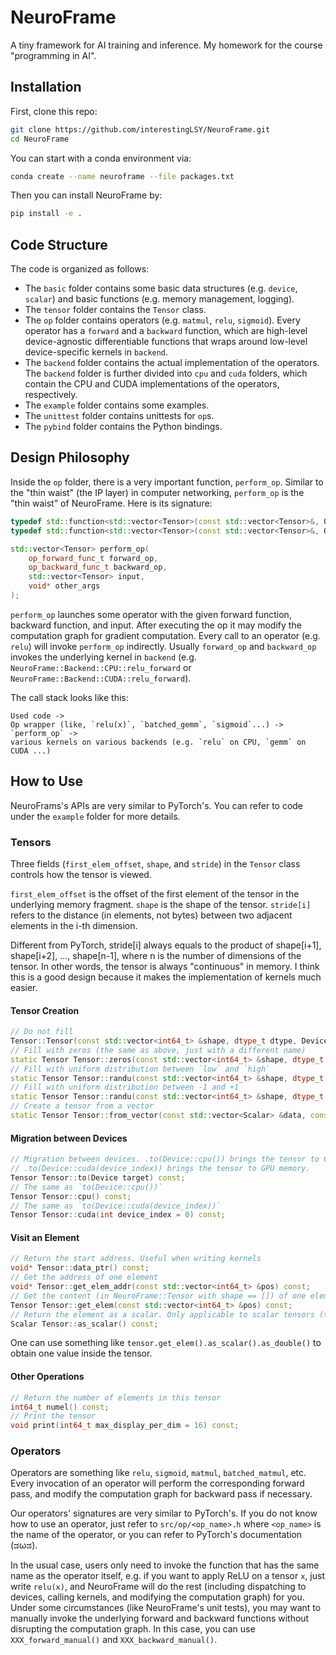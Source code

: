 # NeuroFrame

A tiny framework for AI training and inference. My homework for the course "programming in AI".

## Installation

First, clone this repo:

```bash
git clone https://github.com/interestingLSY/NeuroFrame.git
cd NeuroFrame
```

You can start with a conda environment via:

```bash
conda create --name neuroframe --file packages.txt
```

Then you can install NeuroFrame by:

```bash
pip install -e .
```

## Code Structure

The code is organized as follows:

- The `basic` folder contains some basic data structures (e.g. `device`, `scalar`) and basic
	functions (e.g. memory management, logging).
- The `tensor` folder contains the `Tensor` class.
- The `op` folder contains operators (e.g. `matmul`, `relu`, `sigmoid`). Every operator
	has a `forward` and a `backward` function, which are high-level device-agnostic
	differentiable functions that wraps around low-level device-specific kernels in `backend`.
- The `backend` folder contains the actual implementation of the operators. The
	`backend` folder is further divided into `cpu` and `cuda` folders, which contain
	the CPU and CUDA implementations of the operators, respectively.
- The `example` folder contains some examples.
- The `unittest` folder contains unittests for `op`s.
- The `pybind` folder contains the Python bindings.

## Design Philosophy

Inside the `op` folder, there is a very important function, `perform_op`. Similar
to the "thin waist" (the IP layer) in computer networking, `perform_op` is the
"thin waist" of NeuroFrame. Here is its signature:

```cpp
typedef std::function<std::vector<Tensor>(const std::vector<Tensor>&, OpContext &)> op_forward_func_t;
typedef std::function<std::vector<Tensor>(const std::vector<Tensor>&, OpContext &)> op_backward_func_t;

std::vector<Tensor> perform_op(
	op_forward_func_t forward_op,
	op_backward_func_t backward_op,
	std::vector<Tensor> input,
	void* other_args
);
```

`perform_op` launches some operator with the given forward function, backward
function, and input. After executing the op it may modify the computation graph
for gradient computation. Every call to an operator (e.g. `relu`) will invoke `perform_op`
indirectly. Usually `forward_op` and `backward_op` invokes the underlying 
kernel in `backend` (e.g. `NeuroFrame::Backend::CPU::relu_forward` or
`NeuroFrame::Backend::CUDA::relu_forward`).

The call stack looks like this:

```plain
Used code ->
Op wrapper (like, `relu(x)`, `batched_gemm`, `sigmoid`...) ->
`perform_op` ->
various kernels on various backends (e.g. `relu` on CPU, `gemm` on CUDA ...)
```

## How to Use

NeuroFrams's APIs are very similar to PyTorch's. You can refer to code under the
`example` folder for more details.

### Tensors

Three fields (`first_elem_offset`, `shape`, and `stride`) in the `Tensor` class
controls how the tensor is viewed.

`first_elem_offset` is the offset of the first element of the tensor in
the underlying memory fragment. `shape` is the shape of the tensor.
`stride[i]` refers to the distance (in elements, not bytes) between two
adjacent elements in the i-th dimension.

Different from PyTorch, stride[i] always equals to the product of
shape[i+1], shape[i+2], ..., shape[n-1], where n is the number of
dimensions of the tensor. In other words, the tensor is always
"continuous" in memory. I think this is a good design because it makes
the implementation of kernels much easier.

#### Tensor Creation

```cpp
// Do not fill
Tensor::Tensor(const std::vector<int64_t> &shape, dtype_t dtype, Device device);
// Fill with zeros (the same as above, just with a different name)
static Tensor Tensor::zeros(const std::vector<int64_t> &shape, dtype_t dtype, Device device);
// Fill with uniform distribution between `low` and `high`
static Tensor Tensor::randu(const std::vector<int64_t> &shape, dtype_t dtype, Device device, Scalar low, Scalar high);
// Fill with uniform distribution between -1 and +1
static Tensor Tensor::randu(const std::vector<int64_t> &shape, dtype_t dtype, Device device);
// Create a tensor from a vector
static Tensor Tensor::from_vector(const std::vector<Scalar> &data, const std::vector<int64_t> &shape, dtype_t dtype, Device device);
```

#### Migration between Devices

```cpp
// Migration between devices. .to(Device::cpu()) brings the tensor to CPU memory,
// .to(Device::cuda(device_index)) brings the tensor to GPU memory.
Tensor Tensor::to(Device target) const;
// The same as `to(Device::cpu())`
Tensor Tensor::cpu() const;
// The same as `to(Device::cuda(device_index))`
Tensor Tensor::cuda(int device_index = 0) const;
```

#### Visit an Element

```cpp
// Return the start address. Useful when writing kernels
void* Tensor::data_ptr() const;
// Get the address of one element
void* Tensor::get_elem_addr(const std::vector<int64_t> &pos) const;
// Get the content (in NeuroFrame::Tensor with shape == []) of one element
Tensor Tensor::get_elem(const std::vector<int64_t> &pos) const;
// Return the element as a scalar. Only applicable to scalar tensors (tensors with shape == [])
Scalar Tensor::as_scalar() const;
```

One can use something like `tensor.get_elem().as_scalar().as_double()` to obtain
one value inside the tensor.

#### Other Operations

```cpp
// Return the number of elements in this tensor
int64_t numel() const;
// Print the tensor
void print(int64_t max_display_per_dim = 16) const;
```

### Operators

Operators are something like `relu`, `sigmoid`, `matmul`, `batched_matmul`, etc.
Every invocation of an operator will perform the corresponding forward pass, and
modify the computation graph for backward pass if necessary.

Our operators' signatures are very similar to PyTorch's. If you do not know how
to use an operator, just refer to `src/op/<op_name>.h` where `<op_name>` is the name of the
operator, or you can refer to PyTorch's documentation (ಡωಡ).

In the usual case, users only need to invoke the function that has the same name
as the operator itself, e.g. if you want to apply ReLU on a tensor `x`, just
write `relu(x)`, and NeuroFrame will do the rest (including dispatching to devices,
calling kernels, and modifying the computation graph) for you. Under some 
circumstances (like NeuroFrame's unit tests), you may want to manually invoke
the underlying forward and backward functions without disrupting the computation
graph. In this case, you can use `XXX_forward_manual()` and `XXX_backward_manual()`.
